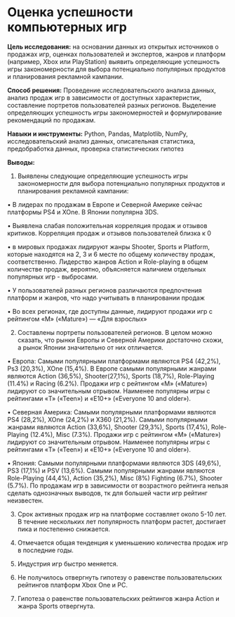 # Оценка успешности компьютерных игр

**Цель исследования:** на основании данных из открытых источников о продажах игр, оценках пользователей и экспертов, жанров и платформ (например, Xbox или PlayStation) выявить определяющие успешность игры закономерности для выбора потенциально популярных продуктов и планирования рекламной кампании.

**Способ решения:** Проведение исследовательского анализа данных, анализ продаж игр в зависимости от доступных характеристик, составление портретов пользователей разных регионов. Выделение определяющих успешность игры закономерностей и формулирование рекомендаций по продажам.

**Навыки и инструменты:** Python, Pandas, Matplotlib, NumPy, исследовательский анализ данных, описательная статистика, предобработка данных, проверка статистических гипотез

**Выводы:**
1.	Выявлены следующие определяющие успешность игры закономерности для выбора потенциально популярных продуктов и планирования рекламной кампании:

•	В лидерах по продажам в Европе и Северной Америке сейчас платформы PS4 и XOne. В Японии популярна 3DS.

•	Выявлена слабая положительная корреляция продаж и отзывов критиков. Корреляция продаж и отзывов пользователей близка к 0

•	в мировых продажах лидируют жанры Shooter, Sports и Platform, которые находятся на 2, 3 и 6 месте по общему количеству продаж, соответственно. Лидерство жанров Action и Role-playing в общем количестве продаж, вероятно, объясняется наличием отдельных популярных игр - выбросами.

•	У пользователей разных регионов различаются предпочтения платформ и жанров, что надо учитывать в планировании продаж

•	Во всех регионах, где доступны данные, лидируют продажи игр с рейтингом «M» («Mature») — «Для взрослых» 

2.	Составлены портреты пользователей регионов. В целом можно сказать, что рынки Европы и Северной Америки достаточно схожи, а рынок Японии значительно от них отличается.

•	Европа:  Самыми популярными платформами являются PS4 (42,2%), Ps3 (20,3%), XOne (15,4%). В Европе самыми популярными жанрами являются Action (36,5%), Shooter(27,1%), Sports (18,7%), Role-Playing (11.4%) и Racing (6.2%). Продажи игр с рейтингом «M» («Mature») лидируют со значительным отрывом. Наименее популярны игры с рейтингами «T» («Teen») и «E10+» («Everyone 10 and older»).

•	Северная Америка: Самыми популярными платформами являются PS4 (28,2%), XOne (24,2%) и X360 (21,2%). Самыми популярными жанрами являются Action (33,6%), Shooter (29,3%), Sports (17,4%), Role-Playing (12.4%), Misc (7.3%). Продажи игр с рейтингом «M» («Mature») лидируют со значительным отрывом. Наименее популярны игры с рейтингами «T» («Teen») и «E10+» («Everyone 10 and older»).

•	Япония: Самыми популярными платформами являются 3DS (49,6%), PS3 (17,1%) и PSV (13,6%). Самыми популярными жанрами являются Role-Playing (44,4%), Action (35,2%), Misc (8%) Fighting (6.7%), Shooter (5.7%). По продажам игр в зависимости от возрастного рейтинга нельзя сделать однозначных выводов, тк для большей части игр рейтинг неизвестен.


3.	Срок активных продаж игр на платформе составляет около 5-10 лет. В течение нескольких лет популярность платформ растет, достигает пика и постепенно снижается. 

4.	Отмечается общая тенденция к уменьшению количества продаж игр в последние годы.

5.	Индустрия игр быстро меняется.

6.	Не получилось отвергнуть гипотезу о равенстве пользовательских рейтингов платформ Xbox One и PC.
7.	Гипотеза о  равенстве пользовательских рейтингов жанра Action и жанра Sports отвергнута.
